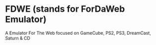 # FDWE (stands for ForDaWeb Emulator)
A Emulator For The Web focused on GameCube, PS2, PS3, DreamCast, Saturn & CD
